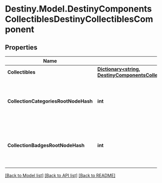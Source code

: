 # Destiny.Model.DestinyComponentsCollectiblesDestinyCollectiblesComponent

## Properties

Name | Type | Description | Notes
------------ | ------------- | ------------- | -------------
**Collectibles** | [**Dictionary&lt;string, DestinyComponentsCollectiblesDestinyCollectibleComponent&gt;**](DestinyComponentsCollectiblesDestinyCollectibleComponent.md) |  | [optional] 
**CollectionCategoriesRootNodeHash** | **int** | The hash for the root presentation node definition of Collection categories. | [optional] 
**CollectionBadgesRootNodeHash** | **int** | The hash for the root presentation node definition of Collection Badges. | [optional] 

[[Back to Model list]](../README.md#documentation-for-models) [[Back to API list]](../README.md#documentation-for-api-endpoints) [[Back to README]](../README.md)

